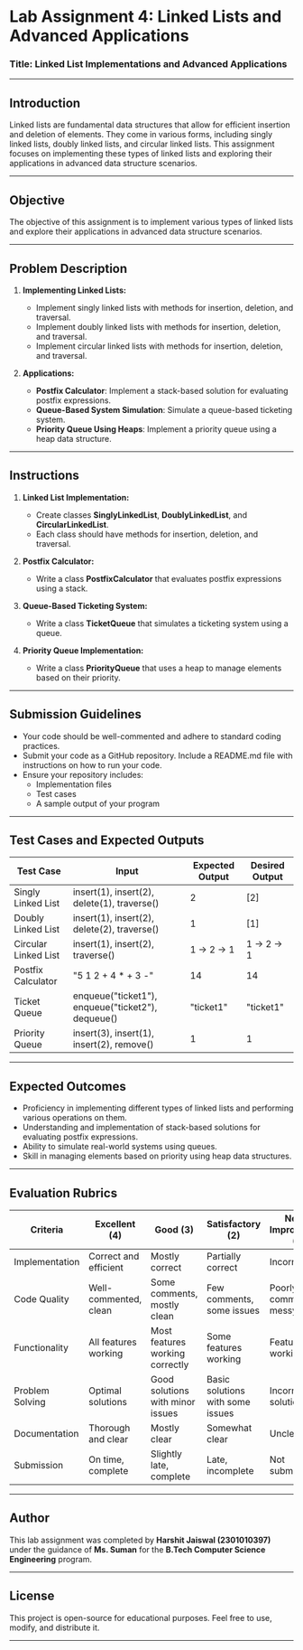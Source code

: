 # Lab Assignment 4: Linked Lists and Advanced Applications

### Title: Linked List Implementations and Advanced Applications

---

## Introduction
Linked lists are fundamental data structures that allow for efficient insertion and deletion of elements. They come in various forms, including singly linked lists, doubly linked lists, and circular linked lists. This assignment focuses on implementing these types of linked lists and exploring their applications in advanced data structure scenarios.

---

## Objective
The objective of this assignment is to implement various types of linked lists and explore their applications in advanced data structure scenarios.

---

## Problem Description
1. **Implementing Linked Lists:**
   - Implement singly linked lists with methods for insertion, deletion, and traversal.
   - Implement doubly linked lists with methods for insertion, deletion, and traversal.
   - Implement circular linked lists with methods for insertion, deletion, and traversal.
   
2. **Applications:**
   - **Postfix Calculator**: Implement a stack-based solution for evaluating postfix expressions.
   - **Queue-Based System Simulation**: Simulate a queue-based ticketing system.
   - **Priority Queue Using Heaps**: Implement a priority queue using a heap data structure.

---

## Instructions
1. **Linked List Implementation:**
   - Create classes **SinglyLinkedList**, **DoublyLinkedList**, and **CircularLinkedList**.
   - Each class should have methods for insertion, deletion, and traversal.
   
2. **Postfix Calculator:**
   - Write a class **PostfixCalculator** that evaluates postfix expressions using a stack.
   
3. **Queue-Based Ticketing System:**
   - Write a class **TicketQueue** that simulates a ticketing system using a queue.
   
4. **Priority Queue Implementation:**
   - Write a class **PriorityQueue** that uses a heap to manage elements based on their priority.

---

## Submission Guidelines
- Your code should be well-commented and adhere to standard coding practices.
- Submit your code as a GitHub repository. Include a README.md file with instructions on how to run your code.
- Ensure your repository includes:
  - Implementation files
  - Test cases
  - A sample output of your program

---

## Test Cases and Expected Outputs

| Test Case              | Input                                       | Expected Output       | Desired Output       |
|------------------------|---------------------------------------------|-----------------------|----------------------|
| Singly Linked List      | insert(1), insert(2), delete(1), traverse() | 2                     | [2]                  |
| Doubly Linked List      | insert(1), insert(2), delete(2), traverse() | 1                     | [1]                  |
| Circular Linked List    | insert(1), insert(2), traverse()            | 1 -> 2 -> 1           | 1 -> 2 -> 1          |
| Postfix Calculator      | "5 1 2 + 4 * + 3 -"                         | 14                    | 14                   |
| Ticket Queue            | enqueue("ticket1"), enqueue("ticket2"), dequeue() | "ticket1"        | "ticket1"            |
| Priority Queue          | insert(3), insert(1), insert(2), remove()   | 1                     | 1                    |

---

## Expected Outcomes
- Proficiency in implementing different types of linked lists and performing various operations on them.
- Understanding and implementation of stack-based solutions for evaluating postfix expressions.
- Ability to simulate real-world systems using queues.
- Skill in managing elements based on priority using heap data structures.

---

## Evaluation Rubrics

| Criteria                | Excellent (4)        | Good (3)           | Satisfactory (2)    | Needs Improvement (1) |
|-------------------------|----------------------|--------------------|---------------------|------------------------|
| Implementation           | Correct and efficient| Mostly correct     | Partially correct   | Incorrect              |
| Code Quality             | Well-commented, clean| Some comments, mostly clean | Few comments, some issues | Poorly commented, messy |
| Functionality            | All features working | Most features working correctly | Some features working | Features not working  |
| Problem Solving          | Optimal solutions    | Good solutions with minor issues | Basic solutions with some issues | Incorrect solutions |
| Documentation            | Thorough and clear   | Mostly clear       | Somewhat clear      | Unclear                |
| Submission               | On time, complete    | Slightly late, complete | Late, incomplete   | Not submitted          |

---

## Author
This lab assignment was completed by **Harshit Jaiswal (2301010397)** under the guidance of **Ms. Suman** for the **B.Tech Computer Science Engineering** program.

---

## License
This project is open-source for educational purposes. Feel free to use, modify, and distribute it.

---

